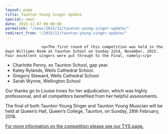 ```yaml
---
layout: page
title: Taunton Young Singer Update
special: news
date: 2015-12-07 09:00:00
permalink: "/news/2015/12/taunton-young-singer-update/"
redirect_from: "/2015/12/taunton-young-singer-update/"
---
```

<section>

                    
                    <p>The first round of this competition was held in the Gwyn Williams Room at Taunton School on Sunday 22nd, November, 2015.   Four excellent singers were put through to the Final, namely:</p>
<ul>
<li>Charlotte Penny, ex Taunton School, gap year.</li>
<li>Katey Rylands, Wells Cathedral School.</li>
<li>Gregory Steward, Wells Cathedral School.</li>
<li>Sarah Wynne, Wellington School</li>
</ul>
<p>Our thanks go to Louise Innes for her adjudication, which was highly professional, and all competitors benefited from her helpful assessments.</p>
<p>The final of both Taunton Young Singer and Taunton Young Musician will be held at Queen’s Hall, Queen’s College, Taunton, on Sunday, 28th February, 2016.</p>
<p><a href="http://www.tauntonfestival.org.uk/events/music-festival/taunton-young-singer/">For more information on the competition please see our TYS page.</a></p>

                
</section>
